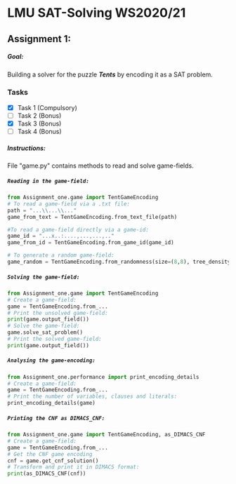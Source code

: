 # LMU SAT-Solving WS2020/21

## Assignment 1: 
##### Goal:
Building a solver for the puzzle **_Tents_** by encoding it as a SAT problem.
### Tasks

- [x] Task 1 (Compulsory)
- [ ] Task 2 (Bonus)
- [x] Task 3 (Bonus)
- [ ] Task 4 (Bonus)
##### Instructions:
File "game.py" contains methods to read and solve game-fields.

##### `Reading in the game-field:`
 ```python
from Assignment_one.game import TentGameEncoding
# To read a game-field via a .txt file:
path = "...\\...\\..."
game_from_text = TentGameEncoding.from_text_file(path)

#To read a game-field directly via a game-id:
game_id = "...x..:....,...,...,.."
game_from_id = TentGameEncoding.from_game_id(game_id)

# To generate a random game-field:
game_random = TentGameEncoding.from_randomness(size=(8,8), tree_density=0.5).
```
##### `Solving the game-field:`

 ```python
from Assignment_one.game import TentGameEncoding
# Create a game-field:
game = TentGameEncoding.from_...
# Print the unsolved game-field:
print(game.output_field())
# Solve the game-field:
game.solve_sat_problem()
# Print the solved game-field:
print(game.output_field())
```

##### `Analysing the game-encoding:`

 ```python
from Assignment_one.performance import print_encoding_details
# Create a game-field:
game = TentGameEncoding.from_...
# Print the number of variables, clauses and literals:
print_encoding_details(game)
```
##### `Printing the CNF as DIMACS_CNF:`

 ```python
from Assignment_one.game import TentGameEncoding, as_DIMACS_CNF
# Create a game-field:
game = TentGameEncoding.from_...
# Get the CNF game encoding
cnf = game.get_cnf_solution()
# Transform and print it in DIMACS format:
print(as_DIMACS_CNF(cnf))
```